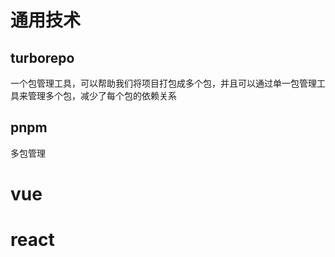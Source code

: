 # 通用技术

## turborepo

一个包管理工具，可以帮助我们将项目打包成多个包，并且可以通过单一包管理工具来管理多个包，减少了每个包的依赖关系

## pnpm

多包管理

# vue

# react